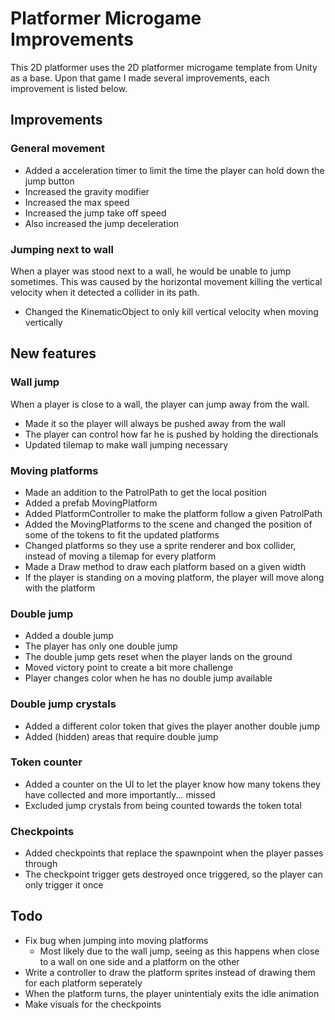 # Platformer Microgame Improvements
This 2D platformer uses the 2D platformer microgame template from Unity as a base. Upon that game I made several improvements, each improvement is listed below.

## Improvements
### General movement
- Added a acceleration timer to limit the time the player can hold down the jump button
- Increased the gravity modifier
- Increased the max speed
- Increased the jump take off speed
- Also increased the jump deceleration

### Jumping next to wall
When a player was stood next to a wall, he would be unable to jump sometimes. This was caused by the horizontal movement killing the vertical velocity when it detected a collider in its path.
- Changed the KinematicObject to only kill vertical velocity when moving vertically

## New features
### Wall jump
When a player is close to a wall, the player can jump away from the wall.
- Made it so the player will always be pushed away from the wall
- The player can control how far he is pushed by holding the directionals
- Updated tilemap to make wall jumping necessary

### Moving platforms
- Made an addition to the PatrolPath to get the local position
- Added a prefab MovingPlatform
- Added PlatformController to make the platform follow a given PatrolPath
- Added the MovingPlatforms to the scene and changed the position of some of the tokens to fit the updated platforms
- Changed platforms so they use a sprite renderer and box collider, instead of moving a tilemap for every platform
- Made a Draw method to draw each platform based on a given width
- If the player is standing on a moving platform, the player will move along with the platform

### Double jump
- Added a double jump
- The player has only one double jump
- The double jump gets reset when the player lands on the ground
- Moved victory point to create a bit more challenge
- Player changes color when he has no double jump available

### Double jump crystals
- Added a different color token that gives the player another double jump
- Added (hidden) areas that require double jump

### Token counter
- Added a counter on the UI to let the player know how many tokens they have collected and more importantly... missed
- Excluded jump crystals from being counted towards the token total

### Checkpoints
- Added checkpoints that replace the spawnpoint when the player passes through
- The checkpoint trigger gets destroyed once triggered, so the player can only trigger it once

## Todo
- Fix bug when jumping into moving platforms 
  - Most likely due to the wall jump, seeing as this happens when close to a wall on one side and a platform on the other
- Write a controller to draw the platform sprites instead of drawing them for each platform seperately
- When the platform turns, the player unintentialy exits the idle animation
- Make visuals for the checkpoints
